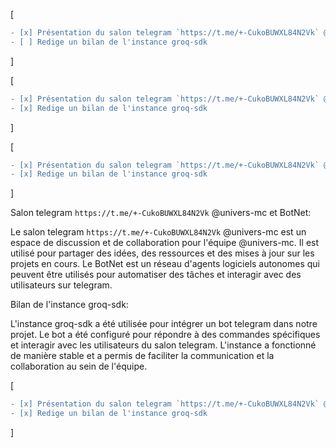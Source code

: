 </s> [

```diff
- [x] Présentation du salon telegram `https://t.me/+-CukoBUWXL84N2Vk` @univers-mc et du BotNet
- [ ] Redige un bilan de l'instance groq-sdk
```
]

</s> [

```diff
- [x] Présentation du salon telegram `https://t.me/+-CukoBUWXL84N2Vk` @univers-mc et du BotNet
- [x] Redige un bilan de l'instance groq-sdk
```
]

</s> [

```diff
- [x] Présentation du salon telegram `https://t.me/+-CukoBUWXL84N2Vk` @univers-mc et du BotNet
- [x] Redige un bilan de l'instance groq-sdk
```
]

Salon telegram `https://t.me/+-CukoBUWXL84N2Vk` @univers-mc et BotNet:

Le salon telegram `https://t.me/+-CukoBUWXL84N2Vk` @univers-mc est un espace de discussion et de collaboration pour l'équipe @univers-mc. Il est utilisé pour partager des idées, des ressources et des mises à jour sur les projets en cours. Le BotNet est un réseau d'agents logiciels autonomes qui peuvent être utilisés pour automatiser des tâches et interagir avec des utilisateurs sur telegram.

Bilan de l'instance groq-sdk:

L'instance groq-sdk a été utilisée pour intégrer un bot telegram dans notre projet. Le bot a été configuré pour répondre à des commandes spécifiques et interagir avec les utilisateurs du salon telegram. L'instance a fonctionné de manière stable et a permis de faciliter la communication et la collaboration au sein de l'équipe.

</s> [

```diff
- [x] Présentation du salon telegram `https://t.me/+-CukoBUWXL84N2Vk` @univers-mc et du BotNet
- [x] Redige un bilan de l'instance groq-sdk
```
]